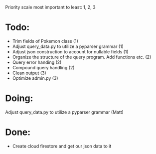 Priority scale most important to least: 1, 2, 3

# Todo:
* Trim fields of Pokemon class (1)
* Adjust query_data.py to utilize a pyparser grammar (1)
* Adjust json construction to account for nullable fields (1)
* Organize the structure of the query program. Add functions etc. (2)
* Query error handing (2)
* Compound query handling (2)
* Clean output (3)
* Optimize admin.py (3)

# Doing:
Adjust query_data.py to utilize a pyparser grammar (Matt)

# Done:
* Create cloud firestore and get our json data to it